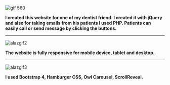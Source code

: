 ![gif 560](https://user-images.githubusercontent.com/57728302/71233143-a6766c00-22c2-11ea-8445-2876e5883998.gif)

<strong>I created this website for one of my dentist friend. I created it with jQuery and also for taking emails from his patients I used PHP. Patients can easily call or send message by clicking the buttons. 
</strong>

<hr>

![alazgif2](https://user-images.githubusercontent.com/57728302/71396538-890a1080-25e8-11ea-98f4-ae61d84d0532.gif)


<strong>The website is fully responsive for mobile device, tablet and desktop. </strong>
<hr>

![alazgif3](https://user-images.githubusercontent.com/57728302/71397084-7395e600-25ea-11ea-9619-9bf2a9df3db7.gif)



<strong>I used Bootstrap 4, Hamburger CSS, Owl Carousel, ScrollReveal.</strong>

